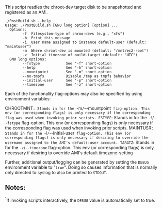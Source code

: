 This script readies the chroot-dev target disk to be snapshotted and registered as an AMI.

~~~
./PostBuild.sh --help
Usage: ./PostBuild.sh [GNU long option] [option] ...
  Options:
        -f  Filesystem-type of chroo-devs (e.g., "xfs")
        -h  Print this message
        -i  User name assigned to instance default-user (default: "maintuser")
        -m  Where chroot-dev is mounted (default: "/mnt/ec2-root")
        -z  Initial timezone of build-target (default: "UTC")
  GNU long options:
        --fstype            See "-f" short-option
        --help              See "-h" short-option
        --mountpoint        See "-m" short-option
        --no-tmpfs          Disable /tmp as tmpfs behavior
        --initial-user      See "-p" short-option
        --timezone          See "-z" short-option
~~~

Each of the functionality flag-options may also be specified by using environment variables:

CHROOTMNT`: Stands in for the `-m`/`--mountpoint` flag-option. This env (or corresponding flags) is only necessary if the corresponding flag was used when invoking prior scripts.
FSTYPE`: Stands in for the `-f`/`--fstype` flag-option. This env (or corresponding flags) is only necessary if the corresponding flag was used when invoking prior scripts.
MAINTUSR`: Stands in for the `-i`/`--initial-user` flag-option. This env (or corresponding flags) is only necessary if desiring to override the username assigned to the AMI's default-user account.
TARGTZ`: Stands in for the `-z`/`--timezone` flag-option. This env (or corresponding flags) is only necessary if desiring to override AMI's default timezone-setting


Further, additional output/logging can be generated by setting the `DEBUG` environment variable to "`true`". Doing so causes information that is normally only directed to syslog to also be printed to `STDOUT`.

## Notes:

<sup>1</sup>If invoking scripts interactively, the `DEBUG` value is automatically set to true.

